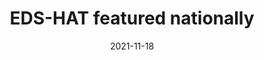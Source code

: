 ---
layout: post
title:  "EDS-HAT featured nationally"
date:   2021-11-18 
categories: site news
excerpt: "Our Enhanced Detection System for Healthcare-Associated Transmission algorithm is making news following a retrospective impact study led by our collaborators at the University of Pittsburgh. By coupling machine learning with whole genome sequencing, CMU and University of Pittsburgh School of Medicine scientists have greatly improved the quick detection of infectious disease outbreaks within a hospital setting.

* [CMU](https://www.cs.cmu.edu/news/2021/detecting-infectious-disease-outbreaks)
* [Pittsburgh Post Gazette](https://www.post-gazette.com/news/health/2021/11/17/University-of-PIttsburgh-CMU-hospital-infection-outbreaks-artificial-intelligence/stories/202111160095)
* [Wall Street Journal](https://www.wsj.com/articles/pittsburgh-hospital-taps-ai-to-prevent-spread-of-infections-11637688087)"
---